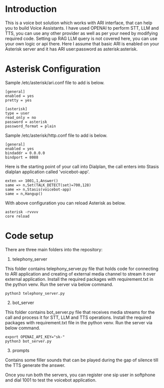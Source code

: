 # Introduction

This is a voice bot solution which works with ARI interface, that can help you to build Voice Assistants. I have used OPENAI to perform STT, LLM and TTS, you can use any other provider as well as per your need by modifying required code. Setting up RAG LLM query is not covered here, you can use your own logic or api there. Here I assume that basic ARI is enabled on your Asterisk server and it has ARI user:password as asterisk:asterisk.

# Asterisk Configuration

Sample /etc/asterisk/ari.conf file to add is below.

```
[general]
enabled = yes
pretty = yes

[asterisk]
type = user
read_only = no
password = asterisk
password_format = plain
```

Sample /etc/asterisk/http.conf file to add is below.

```
[general]
enabled = yes
bindaddr = 0.0.0.0
bindport = 8088
```

Here is the starting point of your call into Dialplan, the call enters into Stasis dialplan application called 'voicebot-app'.

```
exten => 1001,1,Answer()
same => n,Set(TALK_DETECT(set)=700,128)
same => n,Stasis(voicebot-app)
same = n,Hangup()
```

With above configuration you can reload Asterisk as below.

```
asterisk -rvvvv
core reload
```

# Code setup

There are three main folders into the repository:
1) telephony_server

This folder contains telephony_server.py file that holds code for connecting to ARI application and creating of external media channel to stream it over external application. Install the required packages with requirement.txt in the python venv. Run the server via below command.

```python3 telephony_server.py```

2) bot_server

This folder contains bot_server.py file that receives media streams for the call and process it for STT, LLM and TTS operations. Install the required packages with requirement.txt file in the python venv. Run the server via below command.

```
export OPENAI_API_KEY="sk-"
python3 bot_server.py
```

3) prompts

Contains some filler sounds that can be played during the gap of silence till the TTS generate the answer.


Once you run both the servers, you can register one sip user in softphone and dial 1001 to test the voicebot application.
